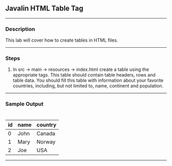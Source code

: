 ## Javalin HTML Table Tag
---
### Description
This lab will cover how to create tables in HTML files.

---
### Steps

1. In src -> main -> resources -> index.html create a table using the appropriate tags. This table should contain table headers, rows and table data. You should fill this table with information about your favorite countries, including, but not limited to, name, continent and population.

---

### Sample Output

<h1> </h1>
<table>
  <thead>
    <tr>
      <th> id </th>
      <th> name </th>
      <th> country </th>
    </tr>
  </thead>
  <tr>
    <td> 0 </td>
    <td> John </td>
    <td> Canada </td>
  </tr>
  <tr>
    <td> 1 </td>
    <td> Mary </td>
    <td> Norway </td>
  </tr>
  <tr>
    <td> 2 </td>
    <td> Joe </td>
    <td> USA </td>
  </tr>
 </table>

 ---